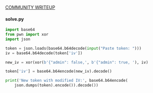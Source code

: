 [COMMUNITY WRITEUP](https://github.com/Franc-Zar/CTFsWriteups/blob/main/1337-Intigriti-CTF/crypto/share-it-part-1/share_it.md)

#### solve.py

```py
import base64
from pwn import xor
import json

token = json.loads(base64.b64decode(input("Paste token: ")))
iv = base64.b64decode(token['iv'])

new_iv = xor(xor(b'{"admin": false,', b'{"admin": true, '), iv)

token['iv'] = base64.b64encode(new_iv).decode()

print('New token with modified IV:', base64.b64encode(
    json.dumps(token).encode()).decode())
```
